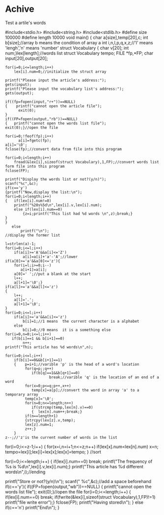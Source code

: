 # Achive
Test a artile's words









#include<stdio.h>
#include<string.h>
#include<stdlib.h>
#define size 100000
#define length 10000
void main()
{
	char a[size],temp[20],c;
	int b[size];//array b means the condition of array a
	int i,n,l,p,q,x,z;//'l' means 'lengh','n' means 'number'
	struct Vocabulary
	{  char v[20];
	   int num;}lex[length];//words list
	struct Vocabulary tempo;
	FILE *fp,*FP;
    char input[20],output[20];
    
    for(i=0;i<=length;i++)
		lex[i].num=0;//initialize the struct array

	printf("Please input the article's address:");
	gets(input);
	printf("Please input the vocabulary list's address:");
    gets(output);

	if((fp=fopen(input,"r+"))==NULL)
	{    printf("cannot open the article file");
	      exit(0);
	}
	if((FP=fopen(output,"rb"))==NULL)
	{	printf("cannot open the words list file");
	exit(0);}//open the file

    for(i=0;!feof(fp);i++)
	      a[i]=fgetc(fp);
	a[i]='\0';
	fclose(fp);//convert data from file into this program

    for(i=0;i<length;i++)
	    fread(&lex[i],sizeof(struct Vocabulary),1,FP);//convert words list form file into this program
	fclose(FP);
    
	printf("Display the words list or not?(y/n)");
    scanf("%c",&c);
	if(c=='y')
    {printf("Now,display the list:\n");
    for(i=0;i<length;i++)
	{   if(lex[i].num!=0)
		printf("%20s%5d\n",lex[i].v,lex[i].num);
        else if(lex[i].num==0)
			{z=i;printf("This list had %d words \n",z);break;}
	}
	}
	   else 
		   printf("\n");
	//display the former list

	l=strlen(a)-1;
	for(i=0;i<=l;i++)
		if(a[i]>='A'&&a[i]<='Z')
			a[i]=a[i]+'a'-'A';//lower
	if(a[0]>='a'&&a[0]<='z'){
		for(i=l;i>=0;i--)
		   a[i+1]=a[i];
	    a[0]=' ';//put a blank at the start
		l++;
	    a[l+1]='\0';}
    if(a[l]>='a'&&a[l]<='z')
    {
		l++;
		a[l]='.';
		a[l+1]='\0';
	}
    for(i=0;i<=l;i++)
		if(a[i]>='a'&&a[i]<='z')
			b[i]=1;//1 means  the current character is a alphabet
		else
			b[i]=0;//0 means  it is a something else		
	for(i=0,n=0;i<=l;i++)
	   if(b[i]==1 && b[i+1]==0)
			n++;
	printf("This article has %d words\n",n);

	for(i=0;i<=l;i++)
		if(b[i]==0&&b[i+1]==1)
		{    p=i+1;//varible 'p' is the head of a word's location
		     for(q=p;;q++)
			    if(b[q]==1&&b[q+1]==0)
		                break;//varible 'q' is the location of an end of a word
			 for(x=0;p<=q;p++,x++)
			    temp[x]=a[p];//convert the word in array 'a' to a temporary array
			 temp[x]='\0';
			 for(n=0;n<=length;n++)
			    if(strcmp(temp,lex[n].v)==0)
				{  lex[n].num++;break;}
             if(n==length+1)
			 {strcpy(lex[z].v,temp);
		     lex[z].num=1;
			 z++;}
		}
	z--;//'z'is the current number of words in the list

   for(i=0;i<=z-1;i++)
   {	 for(x=i,n=i+1;n<=z;n++)
            if(lex[x].num<lex[n].num)
				x=n;
		 tempo=lex[i];lex[i]=lex[x];lex[x]=tempo;
   }
   //sort

   for(i=0;i<=length;i++)
   {	if(lex[i].num==0)
	       break;
        printf("The frequency of %s is %d\n",lex[i].v,lex[i].num);}
   printf("This article has %d different words\n",i);//ending

   printf("Store or not?(y/n)\n");
   scanf(" %c",&c);//add a space beforehand
   if(c=='y'){
   		if((FP=fopen(output,"wb"))==NULL)
		{	printf("cannot open the words list file");
		exit(0);}//open the file
	    for(i=0;i<=length;i++)
		 {	if(lex[i].num==0)
	        break;
	        if(fwrite(&lex[i],sizeof(struct Vocabulary),1,FP)!=1)
            printf("file write error");}
        fclose(FP);
        printf("Having stored\n");
   }
   else if(c=='n')
	   printf("End\n");
}
